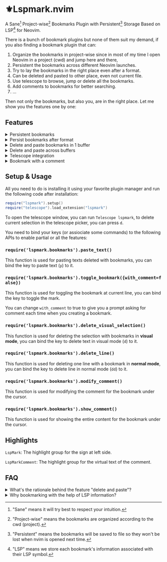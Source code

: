 # ⚜️Lspmark.nvim

A Sane[^1] Project-wise[^2] Bookmarks Plugin with Persistent[^3] Storage Based on LSP[^4] for Neovim.

There is a bunch of bookmark plugins but none of them suit my demand, if you also finding a bookmark plugin that can:

1. Organize the bookmarks in project-wise since in most of my time I open Neovim in a project (cwd) and jump here and there,
2. Persistent the bookmarks across different Neovim launches.
3. Try to lay the bookmarks in the right place even after a format.
4. Can be deleted and pasted to other place, even not current file.
5. Use telescope to browse, jump or delete all the bookmarks.
6. Add comments to bookmarks for better searching.
7. …

Then not only the bookmarks, but also you, are in the right place. Let me show you the features one by one:

## Features

<details>
  <summary>Persistent bookmarks</summary>
  <br>
  
  ![persistent](https://github.com/tristone13th/lspmark.nvim/assets/17382962/b23b3c5a-b489-45c5-b5a3-afbc57590c47)
</details>

<details>
  <summary>Persist bookmarks after format</summary>
  <br>
  
  ![format](https://github.com/tristone13th/lspmark.nvim/assets/17382962/cdf24f0f-e2c5-49b3-82c2-94295c51d64c)
</details>

<details>
  <summary>Delete and paste bookmarks in 1 buffer</summary>
  <br>
  
  ![buffer](https://github.com/tristone13th/lspmark.nvim/assets/17382962/6639c3c6-7900-40b8-b681-c3f48255a016)
</details>

<details>
  <summary>Delete and paste across buffers</summary>
  <br>
  
  ![buffers](https://github.com/tristone13th/lspmark.nvim/assets/17382962/6447be15-860e-405e-ad4d-f1cd997dd94a)
</details>

<details>
  <summary>Telescope integration</summary>
  <br>
  
  ![telescope](https://github.com/tristone13th/lspmark.nvim/assets/17382962/9944a07c-6d29-4a4c-a473-9d088f9902c3)
</details>

<details>
  <summary>Bookmark with a comment</summary>
  <br>

  ![comment](https://github.com/tristone13th/lspmark.nvim/assets/17382962/98a5e84b-6b95-47bd-a3aa-c1c834880d39)
</details>

## Setup & Usage

All you need to do is installing it using your favorite plugin manager and run the following code after installation:

```lua
require("lspmark").setup()
require("telescope").load_extension("lspmark")
```

To open the telescope window, you can run `Telescope lspmark`, to delete current selection in the telescope picker, you can press `d`.

You need to bind your keys (or assiociate some commands) to the following APIs to enable partial or all the features:

### `require('lspmark.bookmarks').paste_text()`

This function is used for pasting texts deleted with bookmarks, you can bind the key to paste text (`p`) to it.

### `require('lspmark.bookmarks').toggle_bookmark({with_comment=false})`

This function is used for toggling the bookmark at current line, you can bind the key to toggle the mark.

You can change `with_comment` to true to give you a prompt asking for comment each time when you creating a bookmark.

### `require('lspmark.bookmarks').delete_visual_selection()`

This function is used for deleting the selection with bookmarks in **visual mode**, you can bind the key to delete text in visual mode (`d`) to it.

### `require('lspmark.bookmarks').delete_line()`

This function is used for deleting one line with a bookmark in **normal mode**, you can bind the key to delete line in normal mode (`dd`) to it.

### `require('lspmark.bookmarks').modify_comment()`

This function is used for modifying the comment for the bookmark under the cursor.

### `require('lspmark.bookmarks').show_comment()`

This function is used for showing the entire content for the bookmark under the cursor.

## Highlights

`LspMark`: The highlight group for the sign at left side.

`LspMarkComment`: The highlight group for the virtual text of the comment.

## FAQ

<details>
  <summary>What's the rationale behind the feature "delete and paste"?</summary>
  <br>
This plugin does not just aim for code navigating, it is also for code refactoring/writing, during which we will move the code snippets around frequently, so developers won't want to lose their bookmarks in a code snippet just because it is moved from a place to another.
</details>

<details>
  <summary>Why bookmarking with the help of LSP information?</summary>
  <br>
The symbols in LSP could be considered as the basic logical element for coding. For example, when we format, a line of text could be added, deleted, or even moved to another place, but the LSP symbols in the document won't change a lot. With the help of the information on each LSP symbol, we only need to save each bookmark's offset in that symbol so most of the bookmarks will be kept in their original place, given the fact that most of the developers prefer incremental format rather than format a file entirely. So only the bookmarks in the formatted symbols will be affected and may be placed in another place. This plugin aims to try to keep each bookmark in the place it should be. If you have any ideas to mitigate this, don't hesitate to submit an issue or PR!
</details>

[^1]: "Sane" means it will try best to respect your intuition.
[^2]: "Project-wise" means the bookmarks are organized according to the cwd (project).
[^3]: "Persistent" means the bookmarks will be saved to file so they won't be lost when nvim is opened next time.
[^4]: "LSP" means we store each bookmark's information associated with their LSP symbol.

